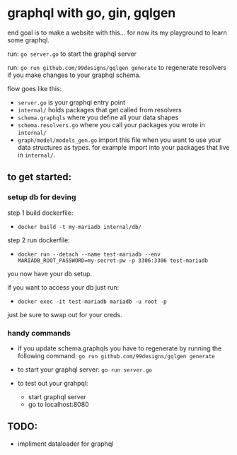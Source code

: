 # graphql with go, gin, gqlgen


end goal is to make a website with this... for now its my playground to learn some graphql.

run: `go server.go` to start the graphql server

run: `go run github.com/99designs/gqlgen generate` to regenerate resolvers if you make changes to your graphql schema.


flow goes like this:

- `server.go` is your graphql entry point
- `internal/` holds packages that get called from resolvers
- `schema.graphqls` where you define all your data shapes
- `schema.resolvers.go` where you call your packages you wrote in `internal/`
- `graph/model/models_gen.go` import this file when you want to use your data structures as types. for example import into your packages that live in `internal/`.

## to get started:
### setup db for deving

step 1 build dockerfile:
- `docker build -t my-mariadb internal/db/`

step 2 run dockerfile:
- `docker run --detach --name test-mariadb --env MARIADB_ROOT_PASSWORD=my-secret-pw -p 3306:3306 test-mariadb`

you now have your db setup.

if you want to access your db just run:
- `docker exec -it test-mariadb mariadb -u root -p`

just be sure to swap out for your creds.

### handy commands

- if you update schema.graphqls you have to regenerate by running the following command: `go run github.com/99designs/gqlgen generate`

- to start your graphql server: `go run server.go`

- to test out your grahpql:
    - start graphql server
    - go to localhost:8080

## TODO:
- impliment dataloader for graphql